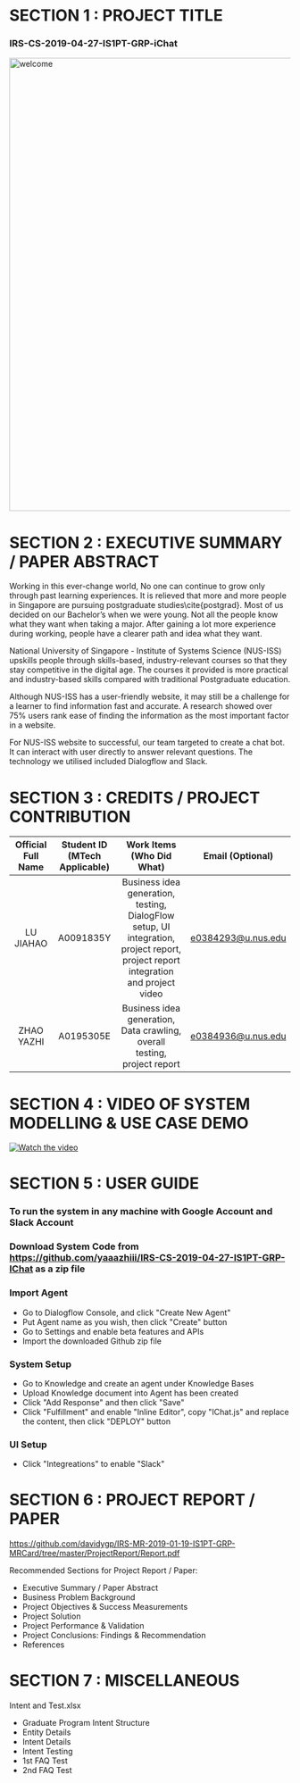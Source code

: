 # SECTION 1 : PROJECT TITLE
### IRS-CS-2019-04-27-IS1PT-GRP-iChat
<img width="812" alt="welcome" src="https://user-images.githubusercontent.com/14072674/58648479-5e025b80-833c-11e9-8c8b-c6fda47dcc5a.png">

# SECTION 2 : EXECUTIVE SUMMARY / PAPER ABSTRACT
Working in this ever-change world, No one can continue to grow only through past learning experiences. It is relieved that more and more people in Singapore are pursuing postgraduate studies\cite{postgrad}. Most of us decided on our Bachelor’s when we were young. Not all the people know what they want when taking a major. After gaining a lot more experience during working, people have a clearer path and idea what they want.

National University of Singapore - Institute of Systems Science (NUS-ISS) upskills people through skills-based, industry-relevant courses so that they stay competitive in the digital age. The courses it provided is more practical and industry-based skills compared with traditional Postgraduate education.

Although NUS-ISS has a user-friendly website, it may still be a challenge for a learner to find information fast and accurate. A research showed over 75\% users rank ease of finding the information as the most important factor in a website.

For NUS-ISS website to successful, our team targeted to create a chat bot. It can interact with user directly to answer relevant questions. The technology we utilised included Dialogflow and Slack.


# SECTION 3 : CREDITS / PROJECT CONTRIBUTION

| Official Full Name | Student ID (MTech Applicable)| Work Items (Who Did What) | Email (Optional) |
| :---: | :---: | :---: | :---: |
| LU JIAHAO | A0091835Y | Business idea generation, testing, DialogFlow setup, UI integration, project report, project report integration and project video | e0384293@u.nus.edu |
| ZHAO YAZHI | A0195305E | Business idea generation, Data crawling, overall testing, project report | e0384936@u.nus.edu |

# SECTION 4 : VIDEO OF SYSTEM MODELLING & USE CASE DEMO
[![Watch the video](https://user-images.githubusercontent.com/14072674/58648479-5e025b80-833c-11e9-8c8b-c6fda47dcc5a.png)](https://youtu.be/QOxnEkNSttI)


# SECTION 5 : USER GUIDE
### To run the system in any machine with Google Account and Slack Account
### Download System Code from https://github.com/yaaazhiii/IRS-CS-2019-04-27-IS1PT-GRP-IChat as a zip file
### Import Agent
+ Go to Dialogflow Console, and click "Create New Agent"
+ Put Agent name as you wish, then click "Create" button
+ Go to Settings and enable beta features and APIs
+ Import the downloaded Github zip file
### System Setup
+ Go to Knowledge and create an agent under Knowledge Bases
+ Upload Knowledge document into Agent has been created 
+ Click "Add Response" and then click "Save"
+ Click "Fulfillment" and enable "Inline Editor", copy "IChat.js" and replace the content, then click "DEPLOY" button
### UI Setup
+ Click "Integreations" to enable "Slack"
# SECTION 6 : PROJECT REPORT / PAPER
<Github File Link>  https://github.com/davidygp/IRS-MR-2019-01-19-IS1PT-GRP-MRCard/tree/master/ProjectReport/Report.pdf

Recommended Sections for Project Report / Paper:

+ Executive Summary / Paper Abstract
+ Business Problem Background
+ Project Objectives & Success Measurements
+ Project Solution
+ Project Performance & Validation
+ Project Conclusions: Findings & Recommendation
+ References

# SECTION 7 : MISCELLANEOUS
Intent and Test.xlsx
+ Graduate Program Intent Structure
+ Entity Details
+ Intent Details 
+ Intent Testing
+ 1st FAQ Test
+ 2nd FAQ Test
